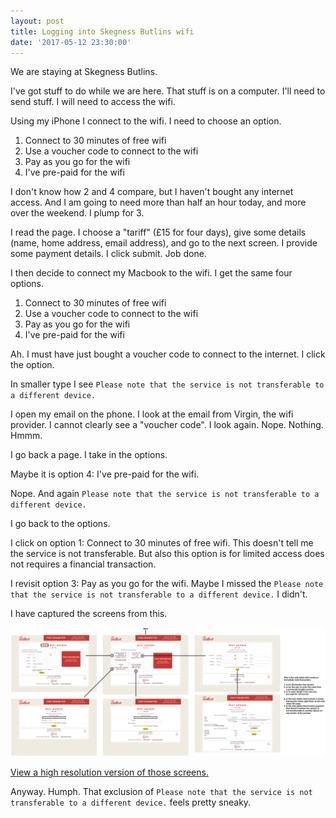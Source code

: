 ```yaml
---
layout: post
title: Logging into Skegness Butlins wifi
date: '2017-05-12 23:30:00'
---
```

We are staying at Skegness Butlins.

I've got stuff to do while we are here. That stuff is on a computer. I'll need to send stuff. I will need to access the wifi.

Using my iPhone I connect to the wifi. I need to choose an option.

1. Connect to 30 minutes of free wifi
2. Use a voucher code to connect to the wifi
3. Pay as you go for the wifi
4. I've pre-paid for the wifi

I don't know how 2 and 4 compare, but I haven't bought any internet access. And I am going to need more than half an hour today, and more over the weekend. I plump for 3.

I read the page. I choose a "tariff" (£15 for four days), give some details (name, home address, email address), and go to the next screen. I provide some payment details. I click submit. Job done.

I then decide to connect my Macbook to the wifi. I get the same four options.

1. Connect to 30 minutes of free wifi
2. Use a voucher code to connect to the wifi
3. Pay as you go for the wifi
4. I've pre-paid for the wifi

Ah. I must have just bought a voucher code to connect to the internet. I click the option.

In smaller type I see `Please note that the service is not transferable to a different device.`

I open my email on the phone. I look at the email from Virgin, the wifi provider. I cannot clearly see a "voucher code". I look again. Nope. Nothing. Hmmm.

I go back a page. I take in the options.

Maybe it is option 4:  I've pre-paid for the wifi.

Nope. And again `Please note that the service is not transferable to a different device.`

I go back to the options.

I click on option 1: Connect to 30 minutes of free wifi. This doesn't tell me the service is not transferable. But also this option is for limited access does not requires a financial transaction.

I revisit option 3: Pay as you go for the wifi. Maybe I missed the `Please note that the service is not transferable to a different device.` I didn't.

I have captured the screens from this.

![](/assets/butlins-canvas.png)

[View a high resolution version of those screens.](/assets/butlins-canvas.png)

Anyway. Humph. That exclusion of `Please note that the service is not transferable to a different device.` feels pretty sneaky.
